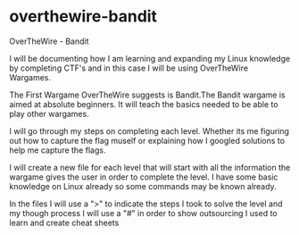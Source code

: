 # overthewire-bandit
OverTheWire - Bandit

I will be documenting how I am learning and expanding my Linux knowledge by completing CTF's and in this case I will be using OverTheWire Wargames. 

The First Wargame OverTheWire suggests is Bandit.The Bandit wargame is aimed at absolute beginners. It will teach the basics needed to be able to play other wargames.

I will go through my steps on completing each level. Whether its me figuring out how to capture the flag muself or explaining how I googled solutions to help me capture the flags. 

I will create a new file for each level that will start with all the information the wargame gives the user in order to complete the level. I have some basic knowledge on Linux already so some commands may be known already. 

In the files I will use a ">" to indicate the steps I took to solve the level and my though process 
I will use a "#" in order to show outsourcing I used to learn and create cheat sheets 
